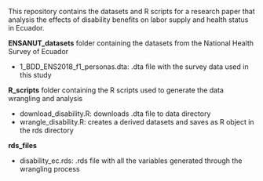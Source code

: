 This repository contains the datasets and R scripts for a research paper that analysis the effects of disability benefits on labor supply and health status in Ecuador.

**ENSANUT_datasets** folder containing the datasets from the National Health Survey of Ecuador
* 1_BDD_ENS2018_f1_personas.dta: .dta file with the survey data used in this study

**R_scripts** folder containing the R scripts used to generate the data wrangling and analysis
* download_disability.R: downloads .dta file to data directory
* wrangle_disability.R: creates a derived datasets and saves as R object in the rds directory

**rds_files**
* disability_ec.rds: .rds file with all the variables generated through the wrangling process